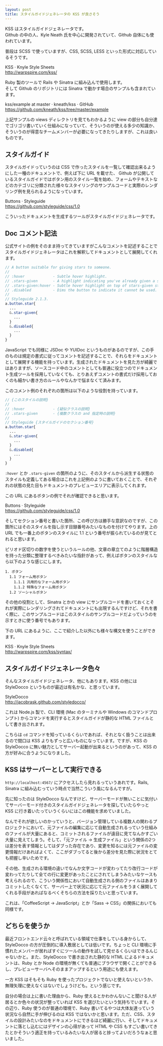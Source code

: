 ```yaml
---
layout: post
title: スタイルガイドジェネレータの KSS が良さそう
---
```


KSS はスタイルガイドジェネレータです。  
Github の中の人、Kyle Neath 氏を中心に開発されていて、Github 自体にも使われています。

普段は SCSS で使っていますが、CSS, SCSS, LESS といった形式に対応しているそうです。

<!-- more start -->

KSS · Knyle Style Sheets  
<http://warpspire.com/kss/>

Ruby 製のツールで Rails や Sinatra に組み込んで使用します。  
そして Github のリポジトリには Sinatra で動かす場合のサンプルも含まれています。

kss/example at master · kneath/kss · GitHub  
<https://github.com/kneath/kss/tree/master/example>

上記サンプルの views ディレクトリを見てもわかるように view の部分も自分達でゴリゴリ書いていく仕組みになっていて、そういうのが使える多少の知識か、そういうのが得意なチームメンバーが必要になってきたりしますが、これは良いものです。


## スタイルガイド

スタイルガイドっていうのは CSS で作ったスタイルを一覧して確認出来るようにした一種のドキュメントで、例えば下に URL を載せた、 Github が公開しているスタイルガイドではボタン用のスタイル一覧を始め、フォームやテキストなどのカテゴリに分類された様々なスタイリングのサンプルコードと実際のレンダリング例を見られるようになっています。

Buttons · Styleguide  
<https://github.com/styleguide/css/1.0>

こういったドキュメントを生成するツールがスタイルガイドジェネレータです。


## Doc コメント記法

公式サイトの例をそのまま持ってきていますがこんなコメントを記述することでスタイルガイドジェネレータはこれを解釈してドキュメントとして展開してくれます。

```scss
// A button suitable for giving stars to someone.
//
// :hover             - Subtle hover highlight.
// .stars-given       - A highlight indicating you've already given a star.
// .stars-given:hover - Subtle hover highlight on top of stars-given styling.
// .disabled          - Dims the button to indicate it cannot be used.
//
// Styleguide 2.1.3.
a.button.star{
  ...
  &.star-given{
    ...
  }
  &.disabled{
    ...
  }
}
```

JavaScript でも同様に JSDoc や YUIDoc というものがあるのですが、この手のものは規定の書式に従ってコメントを記述することで、それらをドキュメントとして展開する機能を持っています。生成されたドキュメントを見た方が綺麗ではありますが、ソースコード中のコメントとしても普通に役立つのでドキュメント生成ツールを採用していなくても、とりあえずコメントの書式だけ採用しておくのも細かい書き方のルールやなんかで悩まなくて済みます。

このコメント例のそれぞれの箇所は以下のような役割を持っています。

```scss
// {このスタイルの説明}
//
// :hover             - {疑似クラスの説明}
// .stars-given       - {複数クラスの and 指定時の説明}
//
// Styleguide {スタイルガイドのセクション番号}
a.button.star{
  ...
  &.star-given{
    ...
  }
  &.disabled{
    ...
  }
}
```

`:hover` とか `.stars-given` の箇所のように、そのスタイルから派生する状態のスタイルも定義してある場合はこれを上記例のように書いておくことで、それぞれの状態の見た目もドキュメントのプレビューエリアに表示してくれます。

この URL にあるボタンの例でそれが確認できると思います。

Buttons · Styleguide  
<https://github.com/styleguide/css/1.0>

そしてセクション番号と書いた箇所、この呼び方は勝手な意訳なのですが、この箇所にはそのスタイルを指し示す目録番号みたいなものを付けてやります。上の URL でも一番上のボタンのスタイルに 1.1 という番号が振られているのが見てとれると思います。

ピリオド区切りの数字を使うというルールの他、文章の章立てのように階層構造を持った分類に整理するべきみたいな指針があって、例えばボタンのスタイルなら以下のような感じにします。

```
1. ボタン
  1.1 フォーム用ボタン
    1.1.1 汎用的なフォーム用ボタン
    1.1.2 特殊なフォーム用ボタン
  1.2 ソーシャルボタン
```

その他の役割として、Sinatra とかの view にサンプルコードを書いておくとそれが実際にレンダリングされてドキュメントにも出現するんですけど、それを書く際に、このサンプルコードはこのスタイルのサンプルコードだよっていうのを示すときに使う番号でもあります。

下の URL にあるように、ここで紹介した以外にも様々な構文を使うことができます。

KSS · Knyle Style Sheets  
<http://warpspire.com/kss/syntax/>


## スタイルガイドジェネレータ色々

そんなスタイルガイドジェネレータ、他にもあります。KSS の他には StyleDocco というものが最近は有名かな、と思っています。

StyleDocco  
<http://jacobrask.github.com/styledocco/>

これは Node.js 製で、CLI 環境 (Mac のターミナルや Windows のコマンドプロンプト) からコマンドを実行するとスタイルガイドが静的な HTML ファイルとして書き出されます。

こちらは `cd` コマンドを知っているくらいであれば、それとなく扱うことは出来るので間口は KSS よりもずっと広いものになっています。ですが、KSS の StyleDocco に無い魅力としてサーバー起動が出来るというのがあって、KSS の方が好みに合うようになりました。


## KSS はサーバーとして実行できる

`http://localhost:4567/` にアクセスしたら見れるっていうあれです。Rails, Sinatra に組み込むっていう時点で当然こういう風になるんですが。

先に知ったのは StyleDocco なんですけど、サーバーモードが無いことに気付いてサーバーモード付きのスタイルガイドジェネレータを探していたらやっと KSS に行き着いたっていうくらいにはこの機能を求めていました。

なんでそれが欲しいのかっていうと、バージョン管理している複数人の関わるプロジェクトにおいて、元ファイルの編集に応じて自動生成されるっていう仕組みのファイルが大量にあると、コミットされるファイルが遠目に見てなんかすごい大量に見えてしまう。そして、「元ファイル → 生成ファイル」という関係の2つは差分を表す情報としてはダブった存在であり、変更を知るには元ファイルの変更情報だけあればよくて、ここがダブってると後から差分を見た際に状況をとても把握し辛いためです。

その他、生成される環境の違いでなんか文字コードが変わってたり改行コードが変わってたりして全ての行に変更があったことにされてしまうみたいなケースも考えられるので、こういう関係性において自動生成される側のファイルはあまりコミットしたくなくて、サーバー上で状況に応じて元ファイルをうまく展開してくれる手段があればなるべくそちらの方法を採りたいと思っています。

これは、「CoffeeScript → JavaScript」とか「Sass → CSS」の関係においても同様です。


## どちらを使うか

最近フロントエンド云々と呼ばれている領域で仕事をしている身からして、StyleDocco の方が圧倒的に導入敷居としては低いです。ちょっと CLI 環境に手慣れたメンバーが居ればすぐにツールの動作を試して見せるくらいはできるんじゃないかと。また、StyleDocco で書き出された静的な HTML によるドキュメントは、Ruby とか Node の環境が無くても普通にブラウザで開くことができるし、プレビューサーバへそのままアップするという用途にも使えます。

一方 KSS はそもそも Ruby を使ったプロジェクトでないと使えないというか、無理矢理に使えなくはないでしょうけども。という感じです。

自分の場合は上に書いた理由から、Ruby 使えるとかわかんないこと聞ける人が居るとか色々の状況が整っていれば KSS を選びたいという気持ちでいます。その辺り、Ruby 使うのが普通の環境で、Ruby 書いてるやつは大体友達っていう状況なら自然に手が伸びるのは KSS ではないかと思います。ただ、CSS、スタイルの設計みたいなのをドキュメントにできるほど綺麗に行い、そしてドキュメントに落とし込むにはデザインの心得があって HTML や CSS もすごい書いてきたとかそういう適正を持っているみたいな人が居ると捗ってよいだろうなぁと思いました。

<!-- more end -->
